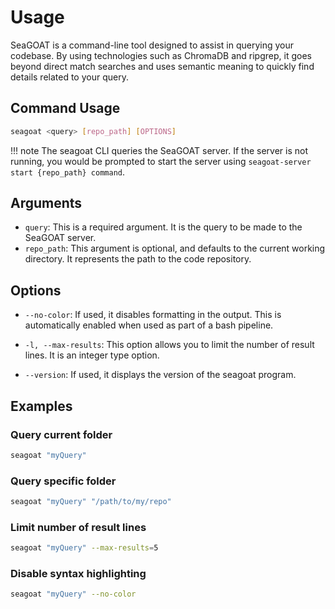 # Usage

SeaGOAT is a command-line tool designed to assist in querying your codebase.
By using technologies such as ChromaDB and ripgrep, it goes beyond direct
match searches and uses semantic meaning to quickly find
details related to your query.

## Command Usage

```bash
seagoat <query> [repo_path] [OPTIONS]
```

!!! note
    The seagoat CLI queries the SeaGOAT server. If the server is not running,
    you would be prompted to start the server using
    `seagoat-server start {repo_path} command`.

## Arguments

* `query`: This is a required argument.
It is the query to be made to the SeaGOAT server.
* `repo_path`: This argument is optional, and defaults
to the current working directory. It represents the path to the code repository.

## Options

* `--no-color`: If used, it disables formatting in the output.
This is automatically enabled when used as part of a bash pipeline.

* `-l, --max-results`: This option allows you to limit the number of
result lines. It is an integer type option.

* `--version`: If used, it displays the version of the seagoat program.

## Examples

### Query current folder

```bash
seagoat "myQuery"
```

### Query specific folder

```bash
seagoat "myQuery" "/path/to/my/repo"
```

### Limit number of result lines

```bash
seagoat "myQuery" --max-results=5
```

### Disable syntax highlighting

```bash
seagoat "myQuery" --no-color
```
